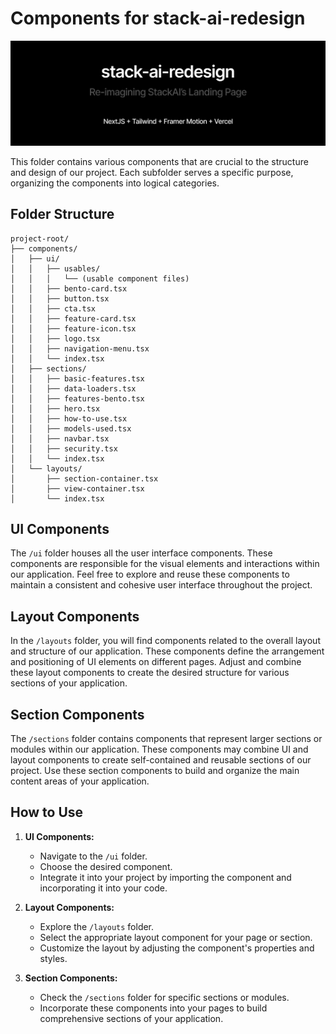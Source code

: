 # Components for stack-ai-redesign

![components-banner](../public/github/github-banner.png)

This folder contains various components that are crucial to the structure and design of our project. Each subfolder serves a specific purpose, organizing the components into logical categories.

## Folder Structure

```
project-root/
├── components/
│   ├── ui/
│   │   ├── usables/
│   │   │   └── (usable component files)
│   │   ├── bento-card.tsx
│   │   ├── button.tsx
│   │   ├── cta.tsx
│   │   ├── feature-card.tsx
│   │   ├── feature-icon.tsx
│   │   ├── logo.tsx
│   │   ├── navigation-menu.tsx
│   │   └── index.tsx
│   ├── sections/
│   │   ├── basic-features.tsx
│   │   ├── data-loaders.tsx
│   │   ├── features-bento.tsx
│   │   ├── hero.tsx
│   │   ├── how-to-use.tsx
│   │   ├── models-used.tsx
│   │   ├── navbar.tsx
│   │   ├── security.tsx
│   │   └── index.tsx
│   └── layouts/
│       ├── section-container.tsx
│       ├── view-container.tsx
│       └── index.tsx
```

## UI Components

The `/ui` folder houses all the user interface components. These components are responsible for the visual elements and interactions within our application. Feel free to explore and reuse these components to maintain a consistent and cohesive user interface throughout the project.

## Layout Components

In the `/layouts` folder, you will find components related to the overall layout and structure of our application. These components define the arrangement and positioning of UI elements on different pages. Adjust and combine these layout components to create the desired structure for various sections of your application.

## Section Components

The `/sections` folder contains components that represent larger sections or modules within our application. These components may combine UI and layout components to create self-contained and reusable sections of our project. Use these section components to build and organize the main content areas of your application.

## How to Use

1. **UI Components:**

   - Navigate to the `/ui` folder.
   - Choose the desired component.
   - Integrate it into your project by importing the component and incorporating it into your code.

2. **Layout Components:**

   - Explore the `/layouts` folder.
   - Select the appropriate layout component for your page or section.
   - Customize the layout by adjusting the component's properties and styles.

3. **Section Components:**
   - Check the `/sections` folder for specific sections or modules.
   - Incorporate these components into your pages to build comprehensive sections of your application.

